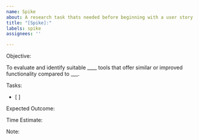 ```yaml
---
name: Spike
about: A research task thats needed before beginning with a user story
title: "[Spike]:"
labels: spike
assignees: ''

---
```


Objective:

To evaluate and identify suitable ____ tools that offer similar or improved functionality compared to ___.

Tasks:
- [ ]

Expected Outcome:

Time Estimate:

Note:
